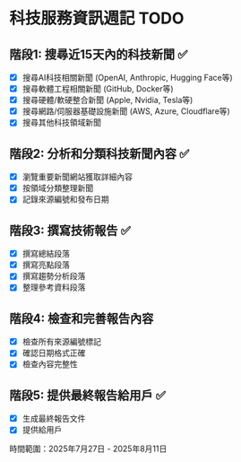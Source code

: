 # 科技服務資訊週記 TODO

## 階段1: 搜尋近15天內的科技新聞 ✅
- [x] 搜尋AI科技相關新聞 (OpenAI, Anthropic, Hugging Face等)
- [x] 搜尋軟體工程相關新聞 (GitHub, Docker等)
- [x] 搜尋硬體/軟硬整合新聞 (Apple, Nvidia, Tesla等)
- [x] 搜尋網路/伺服器基礎設施新聞 (AWS, Azure, Cloudflare等)
- [x] 搜尋其他科技領域新聞

## 階段2: 分析和分類科技新聞內容 ✅
- [x] 瀏覽重要新聞網站獲取詳細內容
- [x] 按領域分類整理新聞
- [x] 記錄來源編號和發布日期

## 階段3: 撰寫技術報告 ✅
- [x] 撰寫總結段落
- [x] 撰寫亮點段落
- [x] 撰寫趨勢分析段落
- [x] 整理參考資料段落

## 階段4: 檢查和完善報告內容
- [x] 檢查所有來源編號標記
- [x] 確認日期格式正確
- [x] 檢查內容完整性

## 階段5: 提供最終報告給用戶 ✅
- [x] 生成最終報告文件
- [x] 提供給用戶

時間範圍：2025年7月27日 - 2025年8月11日

